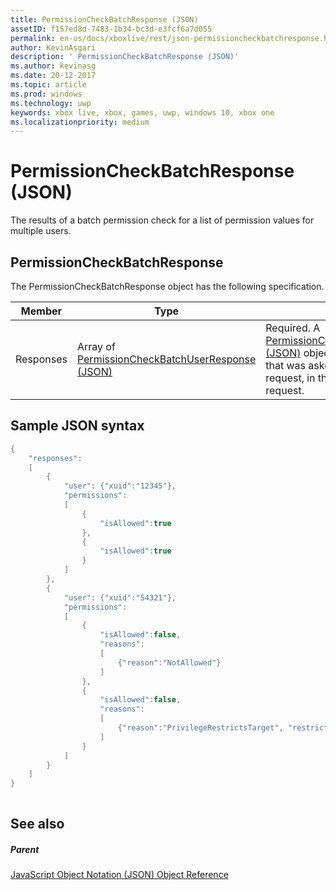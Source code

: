 ```yaml
---
title: PermissionCheckBatchResponse (JSON)
assetID: f157ed8d-7483-1b34-bc3d-e3fcf6a7d055
permalink: en-us/docs/xboxlive/rest/json-permissioncheckbatchresponse.html
author: KevinAsgari
description: ' PermissionCheckBatchResponse (JSON)'
ms.author: kevinasg
ms.date: 20-12-2017
ms.topic: article
ms.prod: windows
ms.technology: uwp
keywords: xbox live, xbox, games, uwp, windows 10, xbox one
ms.localizationpriority: medium
---
```



# PermissionCheckBatchResponse (JSON)
The results of a batch permission check for a list of permission values for multiple users. 
<a id="ID4EN"></a>

 
## PermissionCheckBatchResponse
 
The PermissionCheckBatchResponse object has the following specification.
 
| Member| Type| Description| 
| --- | --- | --- | 
| Responses| Array of [PermissionCheckBatchUserResponse (JSON)](json-permissioncheckbatchuserresponse.md)| Required. A [PermissionCheckBatchUserResponse (JSON)](json-permissioncheckbatchuserresponse.md) object for each permission that was asked for in the original request, in the same order as in that request.| 
  
<a id="ID4EQB"></a>

 
## Sample JSON syntax
 

```cpp
{
    "responses":
    [
        {
            "user": {"xuid":"12345"},
            "permissions":
            [
                {
                    "isAllowed":true
                },
                {
                    "isAllowed":true
                }
            ]
        },
        {
            "user": {"xuid":"54321"},
            "permissions":
            [
                {
                    "isAllowed":false,
                    "reasons":
                    [
                        {"reason":"NotAllowed"}
                    ]
                },
                {
                    "isAllowed":false,
                    "reasons":
                    [
                        {"reason":"PrivilegeRestrictsTarget", "restrictedSetting":"AllowProfileViewing"}
                    ]
                }
            ]
        }
    ]
}
    
```

  
<a id="ID4EZB"></a>

 
## See also
 
<a id="ID4E2B"></a>

 
##### Parent 

[JavaScript Object Notation (JSON) Object Reference](atoc-xboxlivews-reference-json.md)

   